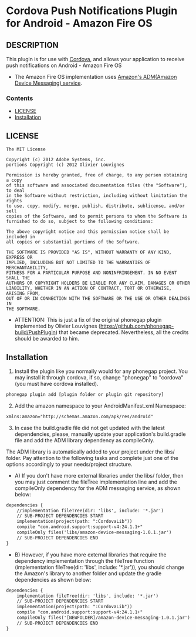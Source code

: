 # Cordova Push Notifications Plugin for Android - Amazon Fire OS

## DESCRIPTION

This plugin is for use with [Cordova](http://incubator.apache.org/cordova/), and allows your application to receive push notifications on Android - Amazon Fire OS
* The Amazon Fire OS implementation uses [Amazon's ADM(Amazon Device Messaging) service](https://developer.amazon.com/sdk/adm.html).

### Contents

- [LICENSE](#license)
- [Installation](#installation)

## <a name="license"></a> LICENSE

	The MIT License

	Copyright (c) 2012 Adobe Systems, inc.
	portions Copyright (c) 2012 Olivier Louvignes

	Permission is hereby granted, free of charge, to any person obtaining a copy
	of this software and associated documentation files (the "Software"), to deal
	in the Software without restriction, including without limitation the rights
	to use, copy, modify, merge, publish, distribute, sublicense, and/or sell
	copies of the Software, and to permit persons to whom the Software is
	furnished to do so, subject to the following conditions:

	The above copyright notice and this permission notice shall be included in
	all copies or substantial portions of the Software.

	THE SOFTWARE IS PROVIDED "AS IS", WITHOUT WARRANTY OF ANY KIND, EXPRESS OR
	IMPLIED, INCLUDING BUT NOT LIMITED TO THE WARRANTIES OF MERCHANTABILITY,
	FITNESS FOR A PARTICULAR PURPOSE AND NONINFRINGEMENT. IN NO EVENT SHALL THE
	AUTHORS OR COPYRIGHT HOLDERS BE LIABLE FOR ANY CLAIM, DAMAGES OR OTHER
	LIABILITY, WHETHER IN AN ACTION OF CONTRACT, TORT OR OTHERWISE, ARISING FROM,
	OUT OF OR IN CONNECTION WITH THE SOFTWARE OR THE USE OR OTHER DEALINGS IN
	THE SOFTWARE.

* ATTENTION: This is just a fix of the original phonegap plugin implemented by Olivier Louvignes (https://github.com/phonegap-build/PushPlugin) that became deprecated. Nevertheless, all the credits should be awarded to him.

## <a name="installation"></a> Installation
1) Install the plugin like you normally would for any phonegap project. You may install it through cordova, if so, change "phonegap" to "cordova" (you must have cordova installed).

```xml
phonegap plugin add [plugin folder or plugin git repository]
```

2) Add the amazon namespace to your AndroidManifest.xml
Namespace: 
```xml
xmlns:amazon="http://schemas.amazon.com/apk/res/android"
```

3) In case the build.gradle file did not get updated with the latest dependencies, please, manually update your application's build.gradle file and add the ADM library dependency as compileOnly. 

The ADM library is automatically added to your project under the libs/ folder. Pay attention to the following tasks and complete just one of the options accordingly to your needs/project structure.

* A) If you don't have more external libraries under the libs/ folder, then you may just comment the fileTree implementation line and add the compileOnly dependency for the ADM messaging service, as shown below:

```xml
dependencies {
    //implementation fileTree(dir: 'libs', include: '*.jar')
    // SUB-PROJECT DEPENDENCIES START
    implementation(project(path: ":CordovaLib"))
    compile "com.android.support:support-v4:24.1.1+"
    compileOnly files('libs/amazon-device-messaging-1.0.1.jar')
    // SUB-PROJECT DEPENDENCIES END
}
```
* B) However, if you have more external libraries that require the dependency implementation through the fileTree function (implementation fileTree(dir: 'libs', include: '*.jar')), you should change the Amazon's library to another folder and update the gradle dependencies as shown below:

```xml
dependencies {
    implementation fileTree(dir: 'libs', include: '*.jar')
    // SUB-PROJECT DEPENDENCIES START
    implementation(project(path: ":CordovaLib"))
    compile "com.android.support:support-v4:24.1.1+"
    compileOnly files('[NEWFOLDER]/amazon-device-messaging-1.0.1.jar')
    // SUB-PROJECT DEPENDENCIES END
}
```

